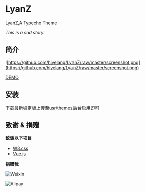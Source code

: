 # LyanZ
LyanZ,A Typecho Theme

*This is a sad story.*

## 简介

![https://github.com/hiyelang/LyanZ/raw/master/screenshot.png](https://github.com/hiyelang/LyanZ/raw/master/screenshot.png)



[DEMO](https://www.sstype.com/)

## 安装

下载最新[稳定版](https://github.com/hiyelang/LyanZ/releases)上传至usr/themes后台启用即可

## 致谢 & 捐赠

**致谢以下项目**

- [W3.css](https://www.w3schools.com/w3css/default.asp)
- [Vue.js](https://github.com/vuejs/vue)

**捐赠我**

![Weixin](https://ooo.0o0.ooo/2017/06/10/593bd56841493.png)

![Alipay](https://ooo.0o0.ooo/2017/06/10/593bd568ae283.jpg)